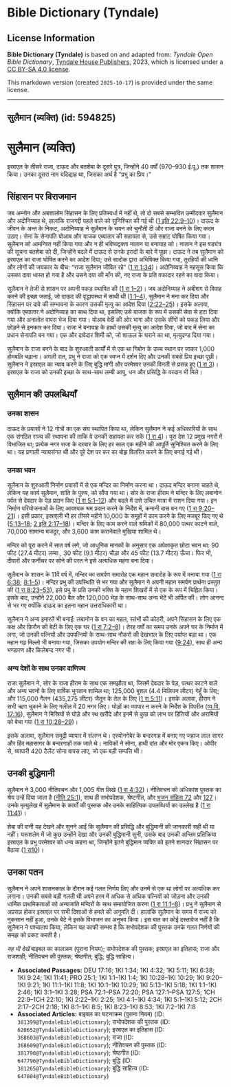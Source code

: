 # Bible Dictionary (Tyndale)

## License Information

**Bible Dictionary (Tyndale)** is based on and adapted from: _Tyndale Open Bible Dictionary_, [Tyndale House Publishers](https://tyndaleopenresources.com/), 2023, which is licensed under a [CC BY-SA 4.0 license](https://creativecommons.org/licenses/by-sa/4.0/legalcode.en).

This markdown version (created `2025-10-17`) is provided under the same license.



--------------------------------

## सुलैमान (व्यक्ति) (id: 594825)

सुलैमान (व्यक्ति)
=================

इस्राएल के तीसरे राजा, दाऊद और बतशेबा के दूसरे पुत्र, जिन्होंने 40 वर्षों (970–930 ई.पू.) तक शासन किया। उनका दूसरा नाम यदिद्याह था, जिसका अर्थ है "प्रभु का प्रिय।"

सिंहासन पर विराजमान
-------------------

जब अम्नोन और अबशालोम सिंहासन के लिए प्रतिस्पर्धा में नहीं थे, तो दो सबसे सम्भावित उम्मीदवार सुलैमान और अदोनिय्याह थे, हालांकि राजगद्दी पहले वाले को सुनिश्चित की गई थी ([1 इति 22:9–10](https://ref.ly/1Chr22:9-1Chr22:10))। दाऊद के जीवन के अन्त के निकट, अदोनिय्याह ने सुलैमान के चयन को चुनौती दी और राजा बनने के लिए कदम उठाए। सेना के सेनापति योआब और याजक एब्यातार की सहायता से, उसे सम्राट घोषित किया गया। सुलैमान को आमन्त्रित नहीं किया गया और न ही भविष्यद्वक्ता नातान या बनायाह को। नातान ने इस षड्यंत्र की सूचना बतशेबा को दी, जिन्होंने बदले में दाऊद से उनके इरादों के बारे में पूछा। दाऊद ने तब सुलैमान को इस्राएल का राजा घोषित करने का आदेश दिया; उसे सादोक द्वारा अभिषिक्त किया गया, तुरहियों की ध्वनि और लोगों की जयकार के बीच: “राजा सुलैमान जीवित रहे” ([1 रा 1:34](https://ref.ly/1Kgs1:34))। अदोनिय्याह ने महसूस किया कि उसका दावा ध्वस्त हो गया है और उसने दया की माँग की, नए राजा के प्रति वफादार रहने का वादा किया।

सुलैमान ने तेजी से शासन पर अपनी पकड़ स्थापित की ([1 रा 1–2](https://ref.ly/1Kgs1:1-1Kgs2:46))। जब अदोनिय्याह ने अबीशग से विवाह करने की इच्छा जताई, जो दाऊद की वृद्धावस्था में साथी थी ([1:1–4](https://ref.ly/1Kgs1:1-1Kgs1:4)), सुलैमान ने मना कर दिया और सिंहासन पर दावे की सम्भावना के कारण उसकी मृत्यु का आदेश दिया ([2:22–25](https://ref.ly/1Kgs2:22-1Kgs2:25))। इसके अलावा, क्योंकि एब्यातार ने अदोनिय्याह का साथ दिया था, इसलिए उसे याजक के रूप में उसकी सेवा से हटा दिया गया और अनातोत वापस भेज दिया गया। योआब वेदी की ओर भागा और उसके सींगों को पकड़ लिया और छोड़ने से इनकार कर दिया। राजा ने बनायाह के हाथों उसकी मृत्यु का आदेश दिया, जो बाद में सेना का प्रधान सेनापति बन गया। एक और दावेदार शिमी को, जो शाऊल के घराने का था, मृत्युदण्ड दिया गया।

सुलैमान के राजा बनने के बाद के शुरुआती कार्यों में से एक था गिबोन के उच्च स्थान पर जाकर 1,000 होमबलि चढ़ाना। अगली रात, प्रभु ने राजा को एक स्वप्न में दर्शन दिए और उनकी सबसे प्रिय इच्छा पूछी। सुलैमान ने इस्राएल का न्याय करने के लिए बुद्धि मांगी और परमेश्वर उनकी विनती से प्रसन्न हुए ([1 रा 3](https://ref.ly/1Kgs3:1-1Kgs3:28))। इस्राएल के राजा को उनकी इच्छा के साथ\-साथ लम्बी आयु, धन और प्रसिद्धि के वरदान भी मिले।

सुलैमान की उपलब्धियाँ
---------------------

### उनका शासन

दाऊद के प्रयासों ने 12 गोत्रों का एक संघ स्थापित किया था, लेकिन सुलैमान ने कई अधिकारियों के साथ एक संगठित राज्य की स्थापना की ताकि वे उनकी सहायता कर सकें ([1 रा 4](https://ref.ly/1Kgs4:1-1Kgs4:34))। पूरा देश 12 प्रमुख नगरों में विभाजित था; प्रत्येक नगर राजा के दरबार के लिए हर साल एक महीने की आपूर्ति सुनिश्चित करने के लिए था। यह प्रणाली न्यायसंगत थी और पूरे देश पर कर का बोझ वितरित करने के लिए बनाई गई थी।

### उनका भवन

सुलैमान के शुरुआती निर्माण प्रयासों में से एक मन्दिर का निर्माण करना था। दाऊद मन्दिर बनाना चाहते थे, लेकिन यह कार्य सुलैमान, शांति के पुरुष, को सौंपा गया था। सोर के राजा हीराम ने मन्दिर के लिए लबानोन पर्वत से देवदार के पेड़ प्रदान किए ([1 रा 5:1–12](https://ref.ly/1Kgs5:1-1Kgs5:12)) और बदले में उसे उचित मात्रा में राशन दिया गया। इन निर्माण परियोजनाओं के लिए आवश्यक श्रम प्रदान करने के निर्देश में, कनानी दास बन गए ([1 रा 9:20–21](https://ref.ly/1Kgs9:20-1Kgs9:21))। इसी प्रकार, इस्राएली भी हर तीसरे महीने 10,000 के समूहों में काम करने के लिए मजबूर किए गए थे ([5:13–18](https://ref.ly/1Kgs5:13-1Kgs5:18); [2 इति 2:17–18](https://ref.ly/2Chr2:17-2Chr2:18))। मन्दिर के लिए काम करने वाले श्रमिकों में 80,000 पत्थर काटने वाले, 70,000 सामान्य मजदूर, और 3,600 काम करानेवाले मुखिया शामिल थे।

मन्दिर को पूरा करने में सात वर्ष लगे, जो आधुनिक मानकों के अनुसार एक अपेक्षाकृत छोटा भवन था: 90 फीट (27\.4 मीटर) लम्बा , 30 फीट (9\.1 मीटर) चौड़ा और 45 फीट (13\.7 मीटर) ऊँचा। फिर भी, दीवारों और फर्नीचर पर सोने की परत ने इसे अत्यधिक महंगा बना दिया।

सुलैमान के शासन के 11वें वर्ष में, मन्दिर का समर्पण समारोह एक महान समारोह के रूप में मनाया गया ([1 रा 6:38](https://ref.ly/1Kgs6:38); [8:1–5](https://ref.ly/1Kgs8:1-1Kgs8:5))। मन्दिर प्रभु की उपस्थिति से भर गया और सुलैमान ने अपनी महान समर्पण प्रार्थना प्रस्तुत की ([1 रा 8:23–53](https://ref.ly/1Kgs8:23-1Kgs8:53)), इसे प्रभु के प्रति उनकी भक्ति के महान शिखरों में से एक के रूप में चिह्नित किया। इसके बाद, उन्होंने 22,000 बैल और 120,000 भेड़ के साथ\-साथ अन्य भेंटें भी अर्पित की। लोग आनन्द से भर गए क्योंकि दाऊद का इतना महान उत्तराधिकारी था।

सुलैमान ने अन्य इमारतें भी बनाईं: लबानोन के वन का महल, स्तंभों की कोठरी, अपने सिंहासन के लिए एक कक्ष और फ़िरौन की बेटी के लिए एक घर ([1 रा 7:2–8](https://ref.ly/1Kgs7:2-1Kgs7:8))। तेरह वर्षों का समय उनके अपने घर के निर्माण में लगा, जो उनकी पत्नियों और उपपत्नियों के साथ\-साथ नौकरों की देखभाल के लिए पर्याप्त बड़ा था। एक महान गढ़ मिल्लो भी बनाया गया, जिसका उपयोग मन्दिर की रक्षा के लिए किया गया ([9:24](https://ref.ly/1Kgs9:24)), साथ ही अन्य भण्डारण और किलेबन्द नगर भी।

### अन्य देशों के साथ उनका वाणिज्य

राजा सुलैमान ने, सोर के राजा हीराम के साथ एक समझौता था, जिसमें देवदार के पेड़, पत्थर काटने वाले और अन्य भवनों के लिए वार्षिक भुगतान शामिल था; 125,000 बुशल (4\.4 मिलियन लीटर) गेहूँ के लिए; और 115,000 गैलन (435,275 लीटर) जैतून के तेल के लिए ([1 रा 5:11](https://ref.ly/1Kgs5:11))। इसके अलावा, हीराम ने सभी ऋण चुकाने के लिए गलील में 20 नगर लिए। घोड़ों का व्यापार न करने के निर्देश के विपरीत ([व्य.वि. 17:16](https://ref.ly/Deut17:16)), सुलैमान ने मिस्रियों से घोड़े और रथ खरीदे और इनमें से कुछ को लाभ पर हित्तियों और अरामियों को बेचा गया ([1 रा 10:28–29](https://ref.ly/1Kgs10:28-1Kgs10:29))।

इसके अलावा, सुलैमान समुद्री व्यापार में संलग्न थे। एस्योनगेबेर के बन्दरगाह में बनाए गए जहाज लाल सागर और हिंद महासागर के बन्दरगाहों तक जाते थे। नाविकों ने सोना, हाथी दांत और मोर एकत्र किए। ओपीर से, व्यापारी 420 टैलेंट सोना वापस लाए, जो एक बड़ी सम्पत्ति थी।

उनकी बुद्धिमानी
---------------

सुलैमान ने 3,000 नीतिवचन और 1,005 गीत लिखे ([1 रा 4:32](https://ref.ly/1Kgs4:32))। नीतिवचन की अधिकांश पुस्तक का श्रेय उन्हें दिया जाता है ([नीति 25:1](https://ref.ly/Prov25:1)), साथ ही सभोपदेशक, श्रेष्टगीत, और [भजन संहिता 72](https://ref.ly/Ps72:1-Ps72:20) और [127](https://ref.ly/Ps127:1-Ps127:5)। उनके मृत्युलेख में सुलैमान के कार्यों की पुस्तक और उनके साहित्यिक उपलब्धियों का उल्लेख है ([1 रा 11:41](https://ref.ly/1Kgs11:41))।

शेबा की रानी यह देखने और सुनने आईं कि सुलैमान की प्रसिद्धि और बुद्धिमानी की जानकारी सही थी या नहीं। यरूशलेम में जो कुछ उन्होंने देखा और उनकी बुद्धिमानी सुनी, उसके बाद उनकी अन्तिम प्रतिक्रिया इस्राएल के प्रभु परमेश्वर को धन्य कहना था, जिन्होंने इतने बुद्धिमान व्यक्ति को इतने शानदार सिंहासन पर बैठाया ([1 रा10](https://ref.ly/1Kgs10:1-1Kgs10:29))।

उनका पतन
--------

सुलैमान ने अपने शासनकाल के दौरान कई गलत निर्णय लिए और उनमें से एक था लोगों पर अत्यधिक कर लगाना। उनकी सबसे बड़ी गलती थी अपने हरम में अधिक से अधिक पत्नियों को जोड़ना और उनकी धार्मिक प्राथमिकताओं को अन्यजाति मन्दिरों के साथ समायोजित करना ([1 रा 11:1–8](https://ref.ly/1Kgs11:1-1Kgs11:8))। प्रभु ने सुलैमान से अप्रसन्न होकर इस्राएल पर सभी दिशाओं से हमले की अनुमति दी। हालांकि सुलैमान के समय में राज्य को नुकसान नहीं हुआ, उनके बेटे ने इसके विभाजन का अनुभव किया। इस बात का कोई दस्तावेज नहीं है कि सुलैमान ने पश्चाताप किया, लेकिन यह काफी सम्भव है कि सभोपदेशक की पुस्तक उनके गलत निर्णयों की समझ को प्रकट करती है।

*यह भी देखें* बाइबल का कालक्रम (पुराना नियम); सभोपदेशक की पुस्तक; इस्राएल का इतिहास; राजा और राजशाही; नीतिवचन की पुस्तक; श्रेष्ठगीत; बुद्धि; बुद्धि साहित्य।

* **Associated Passages:** DEU 17:16; 1KI 1:34; 1KI 4:32; 1KI 5:11; 1KI 6:38; 1KI 9:24; 1KI 11:41; PRO 25:1; 1KI 1:1–1KI 1:4; 1KI 10:28–1KI 10:29; 1KI 9:20–1KI 9:21; 1KI 11:1–1KI 11:8; 1KI 10:1–1KI 10:29; 1KI 5:13–1KI 5:18; 1KI 1:1–1KI 2:46; 1KI 3:1–1KI 3:28; PSA 72:1–PSA 72:20; PSA 127:1–PSA 127:5; 1CH 22:9–1CH 22:10; 1KI 2:22–1KI 2:25; 1KI 4:1–1KI 4:34; 1KI 5:1–1KI 5:12; 2CH 2:17–2CH 2:18; 1KI 8:1–1KI 8:5; 1KI 8:23–1KI 8:53; 1KI 7:2–1KI 7:8
* **Associated Articles:** बाइबल का घटनाक्रम (पुराना नियम) (ID: `381399@TyndaleBibleDictionary`); सभोपदेशक की पुस्तक (ID: `620652@TyndaleBibleDictionary`); इस्राएल का इतिहास  (ID: `368603@TyndaleBibleDictionary`); राजा (ID: `368609@TyndaleBibleDictionary`); नीतिवचन की पुस्तक (ID: `381790@TyndaleBibleDictionary`); श्रेष्ठगीत (ID: `647796@TyndaleBibleDictionary`); बुद्धि (ID: `381265@TyndaleBibleDictionary`); बुद्धि साहित्य (ID: `647804@TyndaleBibleDictionary`)

